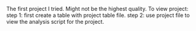 The first project I tried. Might not be the highest quality.
To view project:
step 1: first create a table with project table file.
step 2: use project file to view the analysis script for the project.
